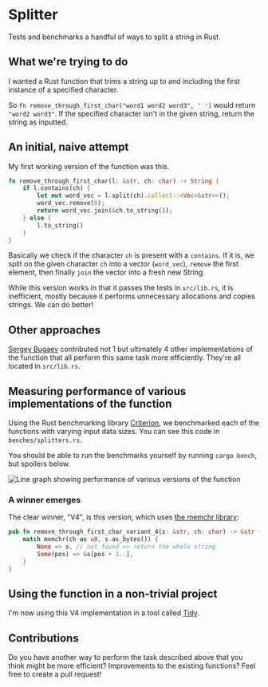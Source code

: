 # Splitter

Tests and benchmarks a handful of ways to split a string in Rust.

## What we're trying to do 

I wanted a Rust function that trims a string up to and including the first instance of a specified character.

So `fn remove_through_first_char("word1 word2 word3", ' ')` would return `"word2 word3"`. If the specified character isn't in the given string, return the string as inputted.

## An initial, naive attempt

My first working version of the function was this.

```rust
fn remove_through_first_char(l: &str, ch: char) -> String {
    if l.contains(ch) {
        let mut word_vec = l.split(ch).collect::<Vec<&str>>();
        word_vec.remove(0);
        return word_vec.join(&ch.to_string());
    } else {
        l.to_string()
    }
}
```

Basically we check if the character `ch` is present with a `contains`. If it is, we split on the given character `ch` into a vector (`word_vec`), `remove` the first element, then finally `join` the vector into a fresh new String.

While this version works in that it passes the tests in `src/lib.rs`, it is inefficient, mostly because it performs unnecessary allocations and copies strings. We can do better!

## Other approaches

[Sergey Bugaev](https://github.com/bugaevc) contributed not 1 but ultimately 4 other implementations of the function that all perform this same task more efficiently. They're all located in `src/lib.rs`. 

## Measuring performance of various implementations of the function

Using the Rust benchmarking library [Criterion](https://docs.rs/criterion/0.3.4/criterion/), we benchmarked each of the functions with varying input data sizes. You can see this code in `benches/splitters.rs`.

You should be able to run the benchmarks yourself by running `cargo bench`, but spoilers below.

![Line graph showing performance of various versions of the function](https://user-images.githubusercontent.com/10091584/114528394-a6d20d80-9c51-11eb-8e54-b21c3e2f9cba.png)

### A winner emerges

The clear winner, "V4", is this version, which uses [the memchr library](https://docs.rs/memchr/2.3.4/memchr/):

```rust
pub fn remove_through_first_char_variant_4(s: &str, ch: char) -> &str {
    match memchr(ch as u8, s.as_bytes()) {
        None => s, // not found => return the whole string
        Some(pos) => &s[pos + 1..],
    }
}
```

## Using the function in a non-trivial project

I'm now using this V4 implementation in a tool called [Tidy](https://github.com/sts10/tidy).

## Contributions

Do you have another way to perform the task described above that you think might be more efficient? Improvements to the existing functions? Feel free to create a pull request!
